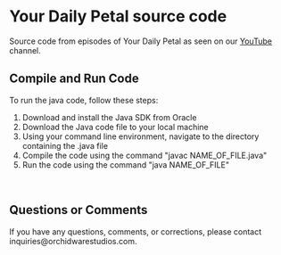<h1>Your Daily Petal source code</h1>
Source code from episodes of Your Daily Petal as seen on our <a href="https://www.youtube.com/channel/UCRA2JwDOgb1ysoa7DfSALqQ">YouTube</a> channel.

<br>

<h2>Compile and Run Code</h2>
To run the java code, follow these steps:
<ol>
    <li>Download and install the Java SDK from Oracle</li>
    <li>Download the Java code file to your local machine</li>
    <li>Using your command line environment, navigate to the directory containing the .java file</li>
    <li>Compile the code using the command "javac NAME_OF_FILE.java"</li>
    <li>Run the code using the command "java NAME_OF_FILE"
</ol>

<br>

<h2>Questions or Comments</h2>
If you have any questions, comments, or corrections, please contact inquiries@orchidwarestudios.com.
